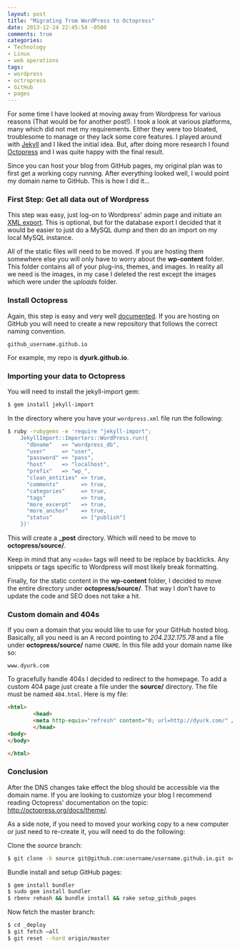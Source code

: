 ```yaml
---
layout: post
title: "Migrating from WordPress to Octopress"
date: 2013-12-24 22:45:54 -0500
comments: true
categories:
- Technology
- Linux
- web operations
tags:
- wordpress
- octropress
- GitHub
- pages
---
```


For some time I have looked at moving away from Wordpress for various reasons (That would be for another post!). I took a look at various platforms, many which did not met my requirements. Either they were too bloated, troublesome to manage or they lack some core features. I played around with <a href="http://jekyllrb.com/">Jekyll</a> and I liked the initial idea. But, after doing more research I found <a href="http://octopress.org/">Octopress</a> and I was quite happy with the final result.

Since you can host your blog from GitHub pages, my original plan was to first get a working copy running. After everything looked well, I would point my domain name to GitHub. This is how I did it...

<h3>First Step: Get all data out of Wordpress</h3>
This step was easy, just log-on to Wordpress' admin page and initiate an <a href="http://en.blog.wordpress.com/2006/06/12/xml-import-export/">XML export</a>. This is optional, but for the database export I decided that it would be easier to just do a MySQL dump and then do an import on my local MySQL instance.

All of the static files will need to be moved. If you are hosting them somewhere else you will only have to worry about the <strong>wp-content</strong> folder. This folder contains all of your plug-ins, themes, and images. In reality all we need is the images, in my case I deleted the rest except the images which were under the <em>uploads</em> folder.

<h3>Install Octopress</h3>
Again, this step is easy and very well <a href="http://octopress.org/docs/setup/">documented</a>. If you are hosting on GitHub you will need to create a new repository that follows the correct naming convention.

```
github_username.github.io
```

For example, my repo is <strong>dyurk.github.io</strong>.

<h3>Importing your data to Octopress</h3>

You will need to install the jekyll-import gem:
```bash
$ gem install jekyll-import
```

In the directory where you have your `wordpress.xml` file run the following:

```bash
$ ruby -rubygems -e 'require "jekyll-import";
    JekyllImport::Importers::WordPress.run({
      "dbname"   => "wordpress_db",
      "user"     => "user",
      "password" => "pass",
      "host"     => "localhost",
      "prefix"   => "wp_",
      "clean_entities" => true,
      "comments"       => true,
      "categories"     => true,
      "tags"           => true,
      "more_excerpt"   => true,
      "more_anchor"    => true,
      "status"         => ["publish"]
    })'
```
This will create a <strong>_post</strong> directory. Which will need to be move to <strong>octopress/source/</strong>.

Keep in mind that any `<code>` tags will need to be replace by backticks. Any snippets or tags specific to Wordpress will most likely break formatting.

Finally, for the static content in the <strong>wp-content</strong> folder, I decided to move the entire directory under <strong>octopress/source/</strong>. That way I don't have to update the code and SEO does not take a hit.

<h3>Custom domain and 404s</h3>

If you own a domain that you would like to use for your GitHub hosted blog. Basically, all you need is an A record pointing to <em>204.232.175.78</em> and a file under <strong>octopress/source/</strong> name `CNAME`. In this file add your domain name like so:

```console .../octopress/source/CNAME
www.dyurk.com
```

To gracefully handle 404s I decided to redirect to the homepage. To add a custom 404 page just create a file under the <strong>source/</strong> directory. The file must be named `404.html`. Here is my file:

```html .../octopress/source/404.html
<html>
        <head>
        <meta http-equiv="refresh" content="0; url=http://dyurk.com/" />
        </head>
<body>
</body>

</html>
```

<h3>Conclusion</h3>

After the DNS changes take effect the blog should be accessible via the domain name. If you are looking to customize your blog I recommend reading Octopress' documentation on the topic: http://octopress.org/docs/theme/. 

As a side note, if you need to moved your working copy to a new computer or just need to re-create it, you will need to do the following:

Clone the <em>source</em> branch:
```bash
$ git clone -b source git@github.com:username/username.github.io.git octopress 
```
Bundle install and setup GitHub pages:
```bash
$ gem install bundler
$ sudo gem install bundler
$ rbenv rehash && bundle install && rake setup_github_pages
```
Now fetch the master branch:
```bash
$ cd _deploy
$ git fetch —all
$ git reset --hard origin/master
```   




